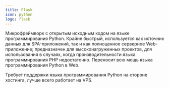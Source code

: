 ```yaml
---
title: Flask
icon: python
logo: flask
---
```


Микрофреймворк с открытым исходным кодом на языке программирования Python. Крайне быстрый, используется как источник
данных для SPA-приложений, так и как полноценное серверное Web-приложение; предназначен для высоконагруженных
проектов, для использования в случаях, когда производительности языка программирования PHP недостаточно. Переносит
всю мощь языка программирования Python в Web.

Требует поддержки языка программирования Python на стороне хостинга, лучше всего работает на VPS.
